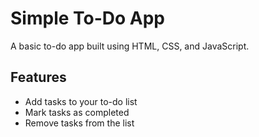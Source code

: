# Simple To-Do App

A basic to-do app built using HTML, CSS, and JavaScript.

## Features

- Add tasks to your to-do list
- Mark tasks as completed
- Remove tasks from the list


  

